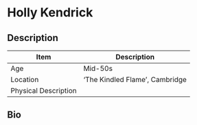# Holly Kendrick

## Description

| Item                 | Description                    |
| -------------------- | ------------------------------ |
| Age                  | Mid-50s                        |
| Location             | ‘The Kindled Flame’, Cambridge |
| Physical Description |                                |

## Bio
